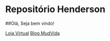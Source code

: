 # Repositório Henderson
 ##Olá, Seja bem vindo!
 
<a href="https://hendersonsantos1.github.io/vihstore/Codigos/index.html">Loja Virtual</a> 
<a href="https://hendersonsantos1.github.io/vihstore/Codigos/mudvida.html">Blog MudVida</a> 
